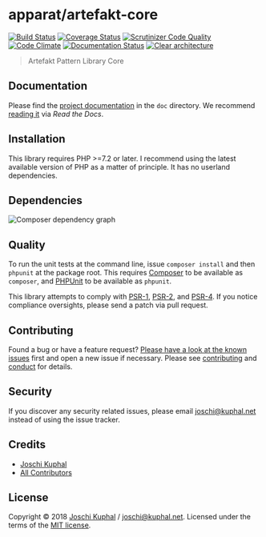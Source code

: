 # apparat/artefakt-core

[![Build Status][travis-image]][travis-url] [![Coverage Status][coveralls-image]][coveralls-url] [![Scrutinizer Code Quality][scrutinizer-image]][scrutinizer-url] [![Code Climate][codeclimate-image]][codeclimate-url] [![Documentation Status][readthedocs-image]][readthedocs-url] [![Clear architecture][clear-architecture-image]][clear-architecture-url]

> Artefakt Pattern Library Core

## Documentation

Please find the [project documentation](doc/index.md) in the `doc` directory. We recommend [reading it](http://apparat-artefakt-core.readthedocs.io/) via *Read the Docs*.

## Installation

This library requires PHP >=7.2 or later. I recommend using the latest available version of PHP as a matter of principle. It has no userland dependencies.

## Dependencies

![Composer dependency graph](https://rawgit.com/apparat/artefakt-core/master/doc/dependencies.svg)

## Quality

To run the unit tests at the command line, issue `composer install` and then `phpunit` at the package root. This requires [Composer](http://getcomposer.org/) to be available as `composer`, and [PHPUnit](http://phpunit.de/manual/) to be available as `phpunit`.

This library attempts to comply with [PSR-1][], [PSR-2][], and [PSR-4][]. If you notice compliance oversights, please send a patch via pull request.

## Contributing

Found a bug or have a feature request? [Please have a look at the known issues](https://github.com/apparat/artefakt-core/issues) first and open a new issue if necessary. Please see [contributing](CONTRIBUTING.md) and [conduct](CONDUCT.md) for details.

## Security

If you discover any security related issues, please email joschi@kuphal.net instead of using the issue tracker.

## Credits

- [Joschi Kuphal][author-url]
- [All Contributors](../../contributors)

## License

Copyright © 2018 [Joschi Kuphal][author-url] / joschi@kuphal.net. Licensed under the terms of the [MIT license](LICENSE).


[travis-image]: https://secure.travis-ci.org/apparat/artefakt-core.svg
[travis-url]: https://travis-ci.org/apparat/artefakt-core
[coveralls-image]: https://coveralls.io/repos/apparat/artefakt-core/badge.svg?branch=master&service=github
[coveralls-url]: https://coveralls.io/github/apparat/artefakt-core?branch=master
[scrutinizer-image]: https://scrutinizer-ci.com/g/apparat/artefakt-core/badges/quality-score.png?b=master
[scrutinizer-url]: https://scrutinizer-ci.com/g/apparat/artefakt-core/?branch=master
[codeclimate-image]: https://scrutinizer-ci.com/g/apparat/artefakt-core/badges/quality-score.png?b=master
[codeclimate-url]: https://scrutinizer-ci.com/g/apparat/artefakt-core/?branch=master
[readthedocs-image]: https://readthedocs.org/projects/apparat-artefakt-core/badge/?version=latest
[readthedocs-url]: http://apparat-artefakt-core.readthedocs.io/en/latest/?badge=latest
[clear-architecture-image]: https://img.shields.io/badge/Clear%20Architecture-%E2%9C%94-brightgreen.svg
[clear-architecture-url]: https://github.com/jkphl/clear-architecture
[author-url]: https://jkphl.is
[PSR-1]: https://github.com/php-fig/fig-standards/blob/master/accepted/PSR-1-basic-coding-standard.md
[PSR-2]: https://github.com/php-fig/fig-standards/blob/master/accepted/PSR-2-coding-style-guide.md
[PSR-4]: https://github.com/php-fig/fig-standards/blob/master/accepted/PSR-4-autoloader.md
